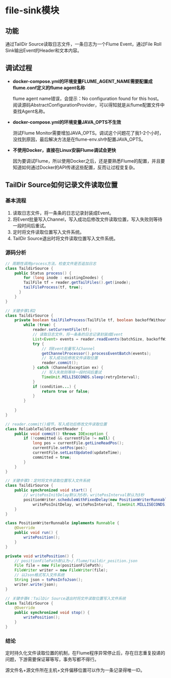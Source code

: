 # file-sink模块
## 功能
通过TailDir Source读取日志文件，一条日志为一个Flume Event，通过File Roll Sink输出Event的Header和文本内容。

## 调试过程

+ **docker-compose.yml的环境变量FLUME_AGENT_NAME需要配置成flume.conf定义的flume agent名称**

  flume agent name错误，会提示：No configuration found for this host。阅读源码AbstractConfigurationProvider，可以得知就是从flume配置文件中查找Agent名称。

  

+ **docker-compose.yml的环境变量JAVA_OPTS不生效**

  测试Flume Monitor需要增加JAVA_OPTS。调试这个问题花了我1-2个小时，没找到原因，最后解决方法是在flume-env.sh中配置JAVA_OPTS。



+ **不使用Docker，直接在Linux安装Flume调试会更快**

  因为要调试Flume，所以使用Docker之后，还是要熟悉Flume的配置，并且要知道如何通过Docker的API传递这些配置，反而让过程变复杂。



## TailDir Source如何记录文件读取位置

### 基本流程

1. 读取日志文件，将一条条的日志记录封装成Event。
2. 将Event批量写入Channel，写入成功后修改文件读取位置，写入失败则等待一段时间后重试。
3. 定时将文件读取位置写入文件系统。
4. TailDir Source退出时将文件读取位置写入文件系统。



### 源码分析

```java
// 周期性调用process方法，检查文件是否追加日志
class TaildirSource {
    public Status process() {
        for (long inode : existingInodes) {
        TailFile tf = reader.getTailFiles().get(inode);
        tailFileProcess(tf, true);
      }
    }
}

// 关键步骤1和2
class TaildirSource {
	private boolean tailFileProcess(TailFile tf, boolean backoffWithoutNL) {
        while (true) { 
            reader.setCurrentFile(tf);
            // 读取日志文件，将一条条的日志记录封装成Event
            List<Event> events = reader.readEvents(batchSize, backoffWithoutNL);
            try {
                // 将Event批量写入Channel
                getChannelProcessor().processEventBatch(events);
                // 写入成功后修改文件读取位置
                reader.commit();
            } catch (ChannelException ex) {
                // 写入失败则等待一段时间后重试
                TimeUnit.MILLISECONDS.sleep(retryInterval);
            }
            if (condition...) {
                return true or false;
            }
        }
		
    }
}

// reader.commit()细节，写入成功后修改文件读取位置
class ReliableTaildirEventReader {
    public void commit() throws IOException {
        if (!committed && currentFile != null) {
            long pos = currentFile.getLineReadPos();
            currentFile.setPos(pos);
            currentFile.setLastUpdated(updateTime);
            committed = true;
        }
    }
}

// 关键步骤3：定时将文件读取位置写入文件系统
class TaildirSource {
    public synchronized void start() {
        // writePosInitDelay默认为5秒，writePosInterval默认为3秒
        positionWriter.scheduleWithFixedDelay(new PositionWriterRunnable(),
        	writePosInitDelay, writePosInterval, TimeUnit.MILLISECONDS);
    }
}

class PositionWriterRunnable implements Runnable {
    @Override
    public void run() {
        writePosition();
    }
}

private void writePosition() {
    // positionFilePath默认为~/.flume/taildir_position.json
    File file = new File(positionFilePath);
    FileWriter writer = new FileWriter(file);
    // 以Json格式写入文件系统
    String json = toPosInfoJson();
    writer.write(json);
}

// 关键步骤4：TailDir Source退出时将文件读取位置写入文件系统
class TaildirSource {
    @Override
    public synchronized void stop() {
    	writePosition();
    }
}
```



### 结论

定时持久化文件读取位置的机制，在Flume程序异常停止后，存在日志重复投递的问题，下游需要保证幂等写，事务写都不得行。

源文件名+源文件所在主机+文件偏移位置可以作为一条记录得唯一ID。

